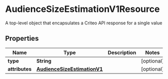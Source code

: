 

# AudienceSizeEstimationV1Resource

A top-level object that encapsulates a Criteo API response for a single value

## Properties

| Name | Type | Description | Notes |
|------------ | ------------- | ------------- | -------------|
|**type** | **String** |  |  [optional] |
|**attributes** | [**AudienceSizeEstimationV1**](AudienceSizeEstimationV1.md) |  |  [optional] |



